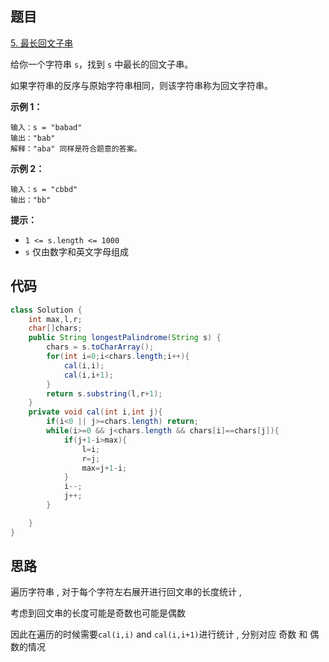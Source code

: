 ## 题目

[5. 最长回文子串](https://leetcode.cn/problems/longest-palindromic-substring/)

给你一个字符串 `s`，找到 `s` 中最长的回文子串。

如果字符串的反序与原始字符串相同，则该字符串称为回文字符串。

**示例 1：**

```
输入：s = "babad"
输出："bab"
解释："aba" 同样是符合题意的答案。
```

**示例 2：**

```
输入：s = "cbbd"
输出："bb"
```

 

**提示：**

- `1 <= s.length <= 1000`
- `s` 仅由数字和英文字母组成

## 代码

```java
class Solution {
    int max,l,r;
    char[]chars;
    public String longestPalindrome(String s) {
        chars = s.toCharArray();
        for(int i=0;i<chars.length;i++){
            cal(i,i);
            cal(i,i+1);
        }
        return s.substring(l,r+1);
    }
    private void cal(int i,int j){
        if(i<0 || j>=chars.length) return;
        while(i>=0 && j<chars.length && chars[i]==chars[j]){
            if(j+1-i>max){
                l=i;
                r=j;
                max=j+1-i;
            }
            i--;
            j++;
        }

    }
}
```

## 思路

遍历字符串 , 对于每个字符左右展开进行回文串的长度统计 ,

考虑到回文串的长度可能是奇数也可能是偶数

因此在遍历的时候需要`cal(i,i)` and  `cal(i,i+1)`进行统计 , 分别对应 奇数 和 偶数的情况
